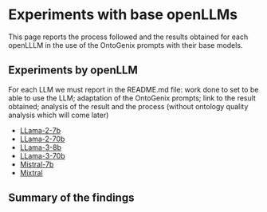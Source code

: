 # Experiments with base openLLMs

This page reports the process followed and the results obtained for each openLLLM in the use of the OntoGenix prompts with their base models.


## Experiments by openLLM

For each LLM we must report in the README.md file: work done to set to be able to use the LLM; adaptation of the OntoGenix prompts; link to the result obtained; analysis of the result and the process (without ontology quality analysis which will come later)

* [LLama-2-7b](./llama-2-7b/README.md)
* [LLama-2-70b](./llama-2-70b/README.md)
* [LLama-3-8b](./llama-3-8b/README.md)
* [LLama-3-70b](./llama-3-70b/README.md)
* [Mistral-7b](./mistral-7b/README.md)
* [Mixtral](./mixtral/README.md)

## Summary of the findings